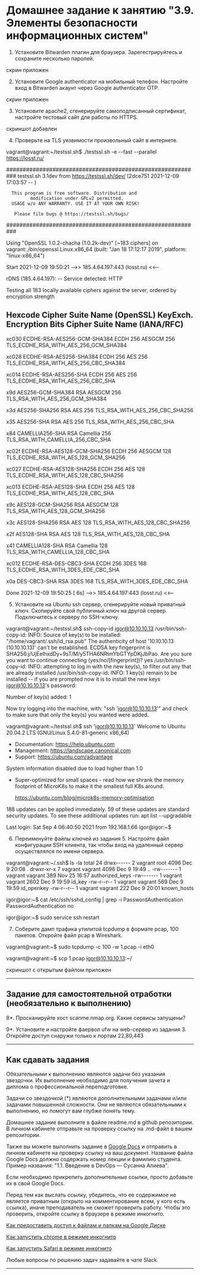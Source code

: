 # Домашнее задание к занятию "3.9. Элементы безопасности информационных систем"

1. Установите Bitwarden плагин для браузера. Зарегестрируйтесь и сохраните несколько паролей.

скрин приложен

2. Установите Google authenticator на мобильный телефон. Настройте вход в Bitwarden акаунт через Google authenticator OTP.
  
  скрин приложен

  
3. Установите apache2, сгенерируйте самоподписанный сертификат, настройте тестовый сайт для работы по HTTPS.

скриншот добавлен

4. Проверьте на TLS уязвимости произвольный сайт в интернете.

vagrant@vagrant:~/testssl.sh$ ./testssl.sh -e --fast --parallel https://losst.ru/

###########################################################
    testssl.sh       3.1dev from https://testssl.sh/dev/
    (2dce751 2021-12-09 17:03:57 -- )

      This program is free software. Distribution and
             modification under GPLv2 permitted.
      USAGE w/o ANY WARRANTY. USE IT AT YOUR OWN RISK!

       Please file bugs @ https://testssl.sh/bugs/

###########################################################

 Using "OpenSSL 1.0.2-chacha (1.0.2k-dev)" [~183 ciphers]
 on vagrant:./bin/openssl.Linux.x86_64
 (built: "Jan 18 17:12:17 2019", platform: "linux-x86_64")


 Start 2021-12-09 19:50:21        -->> 185.4.64.197:443 (losst.ru) <<--

 rDNS (185.4.64.197):    --
 Service detected:       HTTP



 Testing all 183 locally available ciphers against the server, ordered by encryption strength


Hexcode  Cipher Suite Name (OpenSSL)       KeyExch.   Encryption  Bits     Cipher Suite Name (IANA/RFC)
-----------------------------------------------------------------------------------------------------------------------------
 xc030   ECDHE-RSA-AES256-GCM-SHA384       ECDH 256   AESGCM      256      TLS_ECDHE_RSA_WITH_AES_256_GCM_SHA384

 xc028   ECDHE-RSA-AES256-SHA384           ECDH 256   AES         256      TLS_ECDHE_RSA_WITH_AES_256_CBC_SHA384

 xc014   ECDHE-RSA-AES256-SHA              ECDH 256   AES         256      TLS_ECDHE_RSA_WITH_AES_256_CBC_SHA

 x9d     AES256-GCM-SHA384                 RSA        AESGCM      256      TLS_RSA_WITH_AES_256_GCM_SHA384

 x3d     AES256-SHA256                     RSA        AES         256      TLS_RSA_WITH_AES_256_CBC_SHA256

 x35     AES256-SHA                        RSA        AES         256      TLS_RSA_WITH_AES_256_CBC_SHA

 x84     CAMELLIA256-SHA                   RSA        Camellia    256      TLS_RSA_WITH_CAMELLIA_256_CBC_SHA

 xc02f   ECDHE-RSA-AES128-GCM-SHA256       ECDH 256   AESGCM      128      TLS_ECDHE_RSA_WITH_AES_128_GCM_SHA256

 xc027   ECDHE-RSA-AES128-SHA256           ECDH 256   AES         128      TLS_ECDHE_RSA_WITH_AES_128_CBC_SHA256

 xc013   ECDHE-RSA-AES128-SHA              ECDH 256   AES         128      TLS_ECDHE_RSA_WITH_AES_128_CBC_SHA

 x9c     AES128-GCM-SHA256                 RSA        AESGCM      128      TLS_RSA_WITH_AES_128_GCM_SHA256

 x3c     AES128-SHA256                     RSA        AES         128      TLS_RSA_WITH_AES_128_CBC_SHA256

 x2f     AES128-SHA                        RSA        AES         128      TLS_RSA_WITH_AES_128_CBC_SHA

 x41     CAMELLIA128-SHA                   RSA        Camellia    128      TLS_RSA_WITH_CAMELLIA_128_CBC_SHA

 xc012   ECDHE-RSA-DES-CBC3-SHA            ECDH 256   3DES        168      TLS_ECDHE_RSA_WITH_3DES_EDE_CBC_SHA

 x0a     DES-CBC3-SHA                      RSA        3DES        168      TLS_RSA_WITH_3DES_EDE_CBC_SHA



 Done 2021-12-09 19:50:25 [   6s] -->> 185.4.64.197:443 (losst.ru) <<--

5. Установите на Ubuntu ssh сервер, сгенерируйте новый приватный ключ. Скопируйте свой публичный ключ на другой сервер. Подключитесь к серверу по SSH-ключу.
 
 vagrant@vagrant:~/testssl.sh$ ssh-copy-id igor@10.10.10.13
/usr/bin/ssh-copy-id: INFO: Source of key(s) to be installed: "/home/vagrant/.ssh/id_rsa.pub"
The authenticity of host '10.10.10.13 (10.10.10.13)' can't be established.
ECDSA key fingerprint is SHA256:j/UjEelhxdDy+9sT/M/y5THA6NRtmYbGTYpDKjJbPao.
Are you sure you want to continue connecting (yes/no/[fingerprint])? yes
/usr/bin/ssh-copy-id: INFO: attempting to log in with the new key(s), to filter out any that are already installed
/usr/bin/ssh-copy-id: INFO: 1 key(s) remain to be installed -- if you are prompted now it is to install the new keys
igor@10.10.10.13's password:

Number of key(s) added: 1

Now try logging into the machine, with:   "ssh 'igor@10.10.10.13'"
and check to make sure that only the key(s) you wanted were added.

vagrant@vagrant:~/testssl.sh$ ssh 'igor@10.10.10.13'
Welcome to Ubuntu 20.04.2 LTS (GNU/Linux 5.4.0-81-generic x86_64)

 * Documentation:  https://help.ubuntu.com
 * Management:     https://landscape.canonical.com
 * Support:        https://ubuntu.com/advantage

 System information disabled due to load higher than 1.0

 * Super-optimized for small spaces - read how we shrank the memory
   footprint of MicroK8s to make it the smallest full K8s around.

   https://ubuntu.com/blog/microk8s-memory-optimisation

188 updates can be applied immediately.
59 of these updates are standard security updates.
To see these additional updates run: apt list --upgradable


Last login: Sat Sep  4 06:40:50 2021 from 192.168.1.66
igor@igor:~$
 
6. Переименуйте файлы ключей из задания 5. Настройте файл конфигурации SSH клиента, так чтобы вход на удаленный сервер осуществлялся по имени сервера.

vagrant@vagrant:~/.ssh$ ls -la
total 24
drwx------ 2 vagrant root    4096 Dec  9 20:08 .
drwxr-xr-x 7 vagrant vagrant 4096 Dec  9 19:49 ..
-rw------- 1 vagrant vagrant  389 Nov 25 16:57 authorized_keys
-rw------- 1 vagrant vagrant 2602 Dec  9 19:59 id_key
-rw-r--r-- 1 vagrant vagrant  569 Dec  9 19:59 id_openkey
-rw-r--r-- 1 vagrant vagrant  222 Dec  9 20:01 known_hosts


igor@igor:~$ cat /etc/ssh/sshd_config | grep -i PasswordAuthentication
PasswordAuthentication no


igor@igor:~$ sudo service ssh restart




7. Соберите дамп трафика утилитой tcpdump в формате pcap, 100 пакетов. Откройте файл pcap в Wireshark.

vagrant@vagrant:~$ sudo tcpdump -c 100 -w 1.pcap -i eth0

vagrant@vagrant:~$ scp 1.pcap igor@10.10.10.13:~/

скриншот с открытым файлом приложен
    
 ---
## Задание для самостоятельной отработки (необязательно к выполнению)

8*. Просканируйте хост scanme.nmap.org. Какие сервисы запущены?

9*. Установите и настройте фаервол ufw на web-сервер из задания 3. Откройте доступ снаружи только к портам 22,80,443


 ---

## Как сдавать задания

Обязательными к выполнению являются задачи без указания звездочки. Их выполнение необходимо для получения зачета и диплома о профессиональной переподготовке.

Задачи со звездочкой (*) являются дополнительными задачами и/или задачами повышенной сложности. Они не являются обязательными к выполнению, но помогут вам глубже понять тему.

Домашнее задание выполните в файле readme.md в github репозитории. В личном кабинете отправьте на проверку ссылку на .md-файл в вашем репозитории.

Также вы можете выполнить задание в [Google Docs](https://docs.google.com/document/u/0/?tgif=d) и отправить в личном кабинете на проверку ссылку на ваш документ.
Название файла Google Docs должно содержать номер лекции и фамилию студента. Пример названия: "1.1. Введение в DevOps — Сусанна Алиева".

Если необходимо прикрепить дополнительные ссылки, просто добавьте их в свой Google Docs.

Перед тем как выслать ссылку, убедитесь, что ее содержимое не является приватным (открыто на комментирование всем, у кого есть ссылка), иначе преподаватель не сможет проверить работу. Чтобы это проверить, откройте ссылку в браузере в режиме инкогнито.

[Как предоставить доступ к файлам и папкам на Google Диске](https://support.google.com/docs/answer/2494822?hl=ru&co=GENIE.Platform%3DDesktop)

[Как запустить chrome в режиме инкогнито ](https://support.google.com/chrome/answer/95464?co=GENIE.Platform%3DDesktop&hl=ru)

[Как запустить  Safari в режиме инкогнито ](https://support.apple.com/ru-ru/guide/safari/ibrw1069/mac)

Любые вопросы по решению задач задавайте в чате Slack.

---

